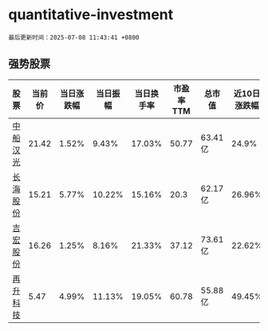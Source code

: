 # quantitative-investment

`最后更新时间：2025-07-08 11:43:41 +0800`

## 强势股票

|股票|当前价|当日涨跌幅|当日振幅|当日换手率|市盈率TTM|总市值|近10日涨跌幅|
|----|----|----|----|----|----|----|----|
|[中船汉光](https://xueqiu.com/S/SZ300847)|21.42|1.52%|9.43%|17.03%|50.77|63.41亿|24.9%|
|[长海股份](https://xueqiu.com/S/SZ300196)|15.21|5.77%|10.22%|15.16%|20.3|62.17亿|26.96%|
|[吉宏股份](https://xueqiu.com/S/SZ002803)|16.26|1.25%|8.16%|21.33%|37.12|73.61亿|22.62%|
|[再升科技](https://xueqiu.com/S/SH603601)|5.47|4.99%|11.13%|19.05%|60.78|55.88亿|49.45%|
